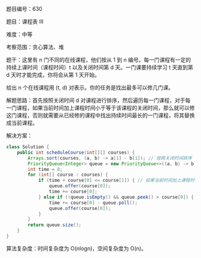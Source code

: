 题目编号：630

题目：课程表 III

难度：中等

考察范围：贪心算法、堆

题干：这里有 n 门不同的在线课程，他们按从 1 到 n 编号。每一门课程有一定的持续上课时间（课程时间）t 以及关闭时间第 d 天。一门课要持续学习 t 天直到第 d 天时才能完成，你将会从第 1 天开始。

给出 n 个在线课程用 (t, d) 对表示。你的任务是找出最多可以修几门课。

解题思路：首先按照关闭时间 d 对课程进行排序，然后遍历每一门课程，对于每一门课程，如果当前时间加上课程时间小于等于该课程的关闭时间，那么就可以修这门课程，否则就需要从已经修的课程中找出持续时间最长的一门课程，将其替换成当前课程。

解决方案：

```java
class Solution {
    public int scheduleCourse(int[][] courses) {
        Arrays.sort(courses, (a, b) -> a[1] - b[1]); // 按照关闭时间排序
        PriorityQueue<Integer> queue = new PriorityQueue<>((a, b) -> b - a); // 大根堆，存储已经修的课程的持续时间
        int time = 0;
        for (int[] course : courses) {
            if (time + course[0] <= course[1]) { // 如果当前时间加上课程时间小于等于该课程的关闭时间，那么就可以修这门课程
                queue.offer(course[0]);
                time += course[0];
            } else if (!queue.isEmpty() && queue.peek() > course[0]) { // 否则就需要从已经修的课程中找出持续时间最长的一门课程，将其替换成当前课程
                time += course[0] - queue.poll();
                queue.offer(course[0]);
            }
        }
        return queue.size();
    }
}
```

算法复杂度：时间复杂度为 O(nlogn)，空间复杂度为 O(n)。